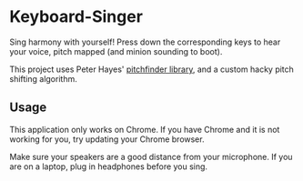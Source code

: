 Keyboard-Singer
===============

Sing harmony with yourself! Press down the corresponding keys to hear your voice, pitch mapped (and minion sounding to boot).

This project uses Peter Hayes' [pitchfinder library](https://github.com/peterkhayes/pitchfinder.js), and a custom hacky pitch shifting algorithm.

Usage
-----

This application only works on Chrome. If you have Chrome and it is not working for you, try updating your Chrome browser.

Make sure your speakers are a good distance from your microphone. If you are on a laptop, plug in headphones before you sing.